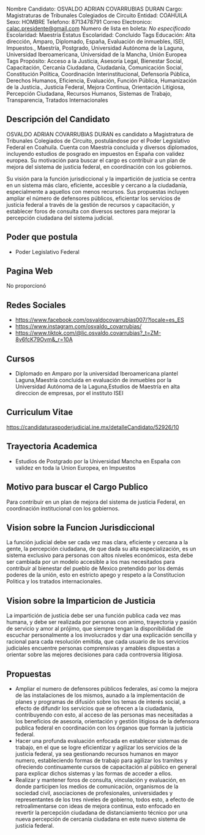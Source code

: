 Nombre Candidato: OSVALDO ADRIAN COVARRUBIAS DURAN
Cargo: Magistraturas de Tribunales Colegiados de Circuito
Entidad: COAHUILA
Sexo: HOMBRE
Telefono: 8713478791
Correo Electronico: calac.presidente@gmail.com
Numero de lista en boleta: *No especificado*
Escolaridad: Maestría
Estatus Escolaridad: Concluido
Tags Educación: Alta dirección, Amparo, Diplomado, España, Evaluación de inmuebles, ISEI, Impuestos., Maestría, Postgrado, Universidad Autónoma de la Laguna, Universidad Iberoamericana, Universidad de la Mancha, Unión Europea
Tags Propósito: Acceso a la Justicia, Asesoría Legal, Bienestar Social, Capacitación, Cercanía Ciudadana, Ciudadanía, Comunicación Social, Constitución Política, Coordinación Interinstitucional, Defensoría Pública, Derechos Humanos, Eficiencia, Evaluación, Función Pública, Humanización de la Justicia., Justicia Federal, Mejora Continua, Orientación Litigiosa, Percepción Ciudadana, Recursos Humanos, Sistemas de Trabajo, Transparencia, Tratados Internacionales


## Descripción del Candidato 

OSVALDO ADRIAN COVARRUBIAS DURAN es candidato a Magistratura de Tribunales Colegiados de Circuito, postulándose por el Poder Legislativo Federal en Coahuila. Cuenta con Maestría concluida y diversos diplomados, incluyendo estudios de posgrado en impuestos en España con validez europea. Su motivación para buscar el cargo es contribuir a un plan de mejora del sistema de justicia federal, en coordinación con los gobiernos.

Su visión para la función jurisdiccional y la impartición de justicia se centra en un sistema más claro, eficiente, accesible y cercano a la ciudadanía, especialmente a aquellos con menos recursos. Sus propuestas incluyen ampliar el número de defensores públicos, eficientar los servicios de justicia federal a través de la gestión de recursos y capacitación, y establecer foros de consulta con diversos sectores para mejorar la percepción ciudadana del sistema judicial.


## Poder que postula

- Poder Legislativo Federal


## Pagina Web

No proporcionó


## Redes Sociales

- https://www.facebook.com/osvaldocovarrubias007/?locale=es_ES
- https://www.instagram.com/osvaldo_covarrubias/
- https://www.tiktok.com/@lic.osvaldo.covarrubias?_t=ZM-8v6fcK79Ovm&_r=10A


## Cursos

- Diplomado en Amparo por la universidad Iberoamericana plantel Laguna,Maestría concluida en evaluación de inmuebles por la Universidad Autónoma de la Laguna,Estudios de Maestría en alta direccion de empresas, por el instituto ISEI


## Curriculum Vitae

https://candidaturaspoderjudicial.ine.mx/detalleCandidato/52926/10


## Trayectoria Academica

- Estudios de Postgrado por la Universidad  Mancha en España con validez en toda la Union Europea, en Impuestos


## Motivo para buscar el Cargo Publico

Para contribuir en un plan de mejora del sistema de justicia Federal, en coordinación institucional con los gobiernos.


## Vision sobre la Funcion Jurisdiccional

La función judicial debe ser cada vez mas clara, eficiente y cercana a la gente, la percepción ciudadana, de que dada su alta especialización, es un sistema exclusivo para personas con altos niveles económicos, esta debe ser cambiada por un modelo accesible a los mas necesitados para contribuir al bienestar del pueblo de Mexico pretendido por los demás poderes de la unión, esto en estricto apego y respeto a la Constitucion Politica y los tratados internacionales.


## Vision sobre la Imparticion de Justicia

La impartición de justicia debe ser una función publica cada vez mas humana, y debe ser realizada por personas con animo, trayectoria y pasión de servicio y amor al prójimo, que siempre tengan la disponibilidad de escuchar personalmente a los involucrados y dar una explicación sencilla y racional para cada resolución emitida, que cada usuario de los servicios judiciales encuentre personas comprensivas y amables dispuestas a orientar sobre las mejores decisiones para cada controversia litigiosa.


## Propuestas

- Ampliar el numero de defensores públicos federales, así como la mejora de las instalaciones de los mismos, aunado a la implementación de planes y programas de difusión sobre los temas de interés social, a efecto de difundir los servicios que se ofrecen a la ciudadania, contribuyendo con esto, al acceso de las personas mas necesitadas a los beneficios de asesoría, orientación y gestión litigiosa de la defensora publica federal en coordinación con los órganos que forman la justicia federal.
- Hacer una profunda evaluación enfocada en establecer sistemas de trabajo, en el que se logre eficientizar y agilizar los servicios de la justicia federal, ya sea gestionando recursos humanos en mayor numero, estableciendo formas de trabajo para agilizar los tramites y ofreciendo continuamente cursos de capacitación al público en general para explicar dichos sistemas y las formas de acceder a ellos.
- Realizar y mantener foros de consulta, vinculación y evaluación, en donde participen los medios de comunicaciòn, organismos de la sociedad civil, asociaciones de profesionales, universidades y representantes de los tres niveles de gobierno, todos esto, a efecto de retroalimentarse con ideas de mejora continua, esto enfocado en revertir la percepción ciudadana de distanciamiento técnico por una nueva percepción de cercanía ciudadana en este nuevo sistema de justicia federal.

